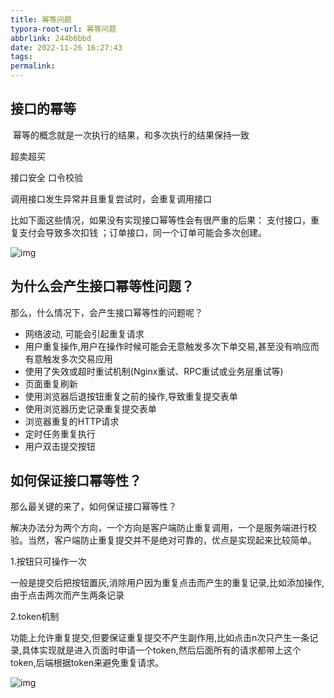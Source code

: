```yaml
---
title: 幂等问题
typora-root-url: 幂等问题
abbrlink: 244b6bbd
date: 2022-11-26 16:27:43
tags:
permalink:
---
```




## 接口的幂等

​    幂等的概念就是一次执行的结果，和多次执行的结果保持一致

超卖超买

接口安全 口令校验

 调用接口发生异常并且重复尝试时，会重复调用接口

 比如下面这些情况，如果没有实现接口幂等性会有很严重的后果： 支付接口，重复支付会导致多次扣钱 ；订单接口，同一个订单可能会多次创建。

![img](lu152441l02jn_tmp_a5fea3d4a3648dc7.png) 

## 为什么会产生接口幂等性问题？

 那么，什么情况下，会产生接口幂等性的问题呢？

- 网络波动, 	可能会引起重复请求
- 用户重复操作,用户在操作时候可能会无意触发多次下单交易,甚至没有响应而有意触发多次交易应用
- 使用了失效或超时重试机制(Nginx重试、RPC重试或业务层重试等)
- 页面重复刷新
- 使用浏览器后退按钮重复之前的操作,导致重复提交表单
- 使用浏览器历史记录重复提交表单
- 浏览器重复的HTTP请求
- 定时任务重复执行
- 用户双击提交按钮

## 如何保证接口幂等性？

 那么最关键的来了，如何保证接口幂等性？

 解决办法分为两个方向，一个方向是客户端防止重复调用，一个是服务端进行校验。当然，客户端防止重复提交并不是绝对可靠的，优点是实现起来比较简单。

 1.按钮只可操作一次

 一般是提交后把按钮置灰,消除用户因为重复点击而产生的重复记录,比如添加操作,由于点击两次而产生两条记录

 2.token机制

 功能上允许重复提交,但要保证重复提交不产生副作用,比如点击n次只产生一条记录,具体实现就是进入页面时申请一个token,然后后面所有的请求都带上这个token,后端根据token来避免重复请求。

![img](lu152441l02jn_tmp_fce15cf87a273432.jpg)  
